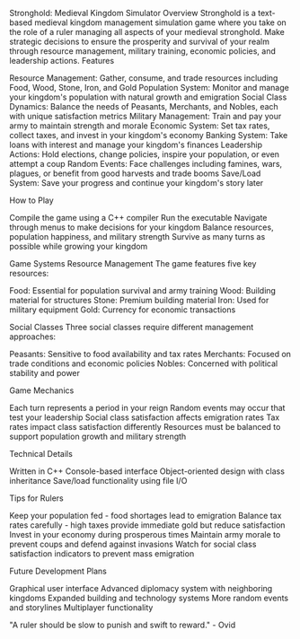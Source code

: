 Stronghold: Medieval Kingdom Simulator
Overview
Stronghold is a text-based medieval kingdom management simulation game where you take on the role of a ruler managing all aspects of your medieval stronghold. Make strategic decisions to ensure the prosperity and survival of your realm through resource management, military training, economic policies, and leadership actions.
Features

Resource Management: Gather, consume, and trade resources including Food, Wood, Stone, Iron, and Gold
Population System: Monitor and manage your kingdom's population with natural growth and emigration
Social Class Dynamics: Balance the needs of Peasants, Merchants, and Nobles, each with unique satisfaction metrics
Military Management: Train and pay your army to maintain strength and morale
Economic System: Set tax rates, collect taxes, and invest in your kingdom's economy
Banking System: Take loans with interest and manage your kingdom's finances
Leadership Actions: Hold elections, change policies, inspire your population, or even attempt a coup
Random Events: Face challenges including famines, wars, plagues, or benefit from good harvests and trade booms
Save/Load System: Save your progress and continue your kingdom's story later

How to Play

Compile the game using a C++ compiler
Run the executable
Navigate through menus to make decisions for your kingdom
Balance resources, population happiness, and military strength
Survive as many turns as possible while growing your kingdom

Game Systems
Resource Management
The game features five key resources:

Food: Essential for population survival and army training
Wood: Building material for structures
Stone: Premium building material
Iron: Used for military equipment
Gold: Currency for economic transactions

Social Classes
Three social classes require different management approaches:

Peasants: Sensitive to food availability and tax rates
Merchants: Focused on trade conditions and economic policies
Nobles: Concerned with political stability and power

Game Mechanics

Each turn represents a period in your reign
Random events may occur that test your leadership
Social class satisfaction affects emigration rates
Tax rates impact class satisfaction differently
Resources must be balanced to support population growth and military strength

Technical Details

Written in C++
Console-based interface
Object-oriented design with class inheritance
Save/load functionality using file I/O

Tips for Rulers

Keep your population fed - food shortages lead to emigration
Balance tax rates carefully - high taxes provide immediate gold but reduce satisfaction
Invest in your economy during prosperous times
Maintain army morale to prevent coups and defend against invasions
Watch for social class satisfaction indicators to prevent mass emigration

Future Development Plans

Graphical user interface
Advanced diplomacy system with neighboring kingdoms
Expanded building and technology systems
More random events and storylines
Multiplayer functionality


"A ruler should be slow to punish and swift to reward." - Ovid
